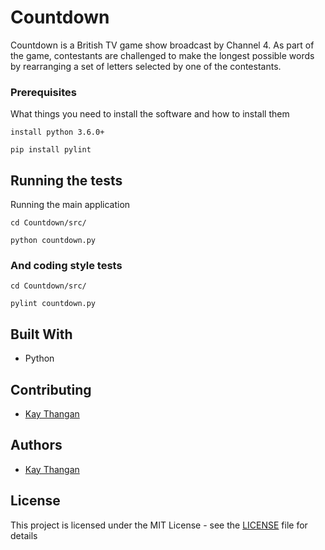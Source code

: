 # Countdown
Countdown is a British TV game show broadcast by Channel 4. As part of the game, contestants
are challenged to make the longest possible words by rearranging a set of letters selected by one
of the contestants.

### Prerequisites

What things you need to install the software and how to install them

```
install python 3.6.0+
```
```
pip install pylint
```

## Running the tests

Running the main application
```
cd Countdown/src/
```
```
python countdown.py
```

### And coding style tests

```
cd Countdown/src/
```
```
pylint countdown.py
```

## Built With
* Python

## Contributing
* [Kay Thangan](https://github.com/KayThangan)

## Authors
* [Kay Thangan](https://github.com/KayThangan)

## License

This project is licensed under the MIT License - see the [LICENSE](LICENSE) file for details
